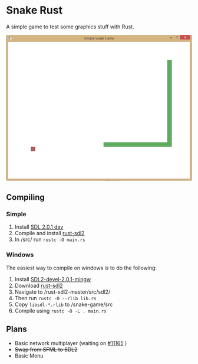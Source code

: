 Snake Rust
========

A simple game to test some graphics stuff with Rust.

![Screenshot](preview/preview.png)

## Compiling
### Simple
1. Install [SDL 2.0.1 dev](http://libsdl.org/download-2.0.php)
2. Compile and install [rust-sdl2](https://github.com/AngryLawyer/rust-sdl2)
3. In /src/ run `rustc -O main.rs`

### Windows
The easiest way to compile on windows is to do the following:
1. Install [SDL2-devel-2.0.1-mingw](http://libsdl.org/download-2.0.php)
2. Download [rust-sdl2](https://github.com/AngryLawyer/rust-sdl2)
3. Navigate to /rust-sdl2-master/src/sdl2/ 
4. Then run `rustc -O --rlib lib.rs`
5. Copy `libsdl-*.rlib` to /snake-game/src
6. Compile using `rustc -O -L . main.rs`

## Plans
* Basic network multiplayer (waiting on [#11165](https://github.com/mozilla/rust/issues/11165) )
* <del>Swap from SFML to SDL2</del>
* Basic Menu
